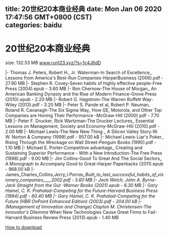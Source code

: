 
title: 20世纪20本商业经典
date: Mon Jan 06 2020 17:47:56 GMT+0800 (CST)    
categories: baidu
---

# 20世纪20本商业经典
size: 132.53 MB
 www.run123.xyz/?s=1c4J6dD
 
|- Thomas J. Peters, Robert H., Jr. Waterman-In Search of Excellence_ Lessons from America's Best-Run Companies-HarperBusiness (2006).pdf - 27.90 MB
|- Stephen R. Covey-Seven habits of highly effective people-Free Press (2004).epub - 3.60 MB
|- Ron Chernow-The House of Morgan_ An American Banking Dynasty and the Rise of Modern Finance-Grove Press (2010).epub - 2.20 MB
|- Robert G. Hagstrom-The Warren Buffett Way-Wiley (2013).pdf - 3.20 MB
|- Peter S. Pande et al, Robert P. Neuman, Roland R. Cavanagh-The Six Sigma Way_ How GE, Motorola, and Other Top Companies are Honing Their Performance  -McGraw-Hill (2000).pdf - 7.70 MB
|- Peter F. Drucker, Rick Wartzman-The Drucker Lectures_ Essential Lessons on Management, Society and Economy-McGraw-Hill (2010).pdf - 2.00 MB
|- Michael Lewis-The New New Thing _ A Silicon Valley Story-W. W. Norton & Company (1999).pdf - 957.00 kB
|- Michael Lewis-Liar's Poker_ Rising Through the Wreckage on Wall Street-Penguin Books (1990).pdf - 1.10 MB
|- Michael E. Porter-Competitive advantage_ Creating and Sustaining Superior Performance - With a New Introduction-The Free Press (1998).pdf - 9.00 MB
|- Jim Collins-Good To Great And The Social Sectors_ A Monograph to Accompany Good to Great-Harper Paperbacks (2011).epub - 968.00 kB
|- James_Charles_Collins,_Jerry_I._Porras_Built_to_last_successful_habits_of_visionary_companies____2002.pdf - 5.60 MB
|- Jack Welch, John A. Byrne-Jack_ Straight from the Gut  -Warner Books (2001).epub - 6.30 MB
|- Gary Hamel, C. K. Prahalad-Competing for the Future-Harvard Business Press (1994).pdf - 60.40 MB
|- Gary Hamel, C. K. Prahalad-Competing for the Future (HBR OnPoint Enhanced Edition) (2003).pdf - 204.00 kB
|- (Management of Innovation and Change) Clayton M. Christensen-The Innovator's Dilemma_ When New Technologies Cause Great Firms to Fail-Harvard Business Review Press (2013).epub - 1.40 MB

[How to download](https://bpcam.bemobtrk.com/go/2ceec3aa-1ca2-46d6-b9ff-aaa5c184517c?jno=672)